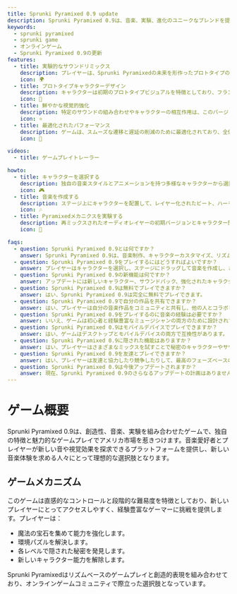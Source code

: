 ```yaml
---
title: Sprunki Pyramixed 0.9 update
description: Sprunki Pyramixed 0.9は、音楽、実験、進化のユニークなブレンドを提供するSprunki Pyramixedシリーズのエキサイティングな更新です。このバージョンは、深いキャラクターカスタマイズとクリエイティブなサウンドデザインを備えたリズムベースのゲームを楽しむプレイヤーに最適です。経験豊富なファンと新規プレイヤーの両方にアピールし、実験的な機能と革新的なゲームプレイメカニクスで新しい体験を提供します。
keywords:
  - sprunki pyramixed
  - sprunki game
  - オンラインゲーム
  - Sprunki Pyramixed 0.9の更新
features:
  - title: 実験的なサウンドリミックス
    description: プレイヤーは、Sprunki Pyramixedの未来を形作ったプロトタイプのビートやオーディオループを体験でき、Sprunki音楽のユニークな解釈を提供します。
    icon: 🌍
  - title: プロトタイプキャラクターデザイン
    description: キャラクターは初期のプロトタイプビジュアルを特徴としており、フランチャイズの開発の歴史を垣間見ることができます。
    icon: 🧩
  - title: 鮮やかな視覚的強化
    description: 特定のサウンドの組み合わせやキャラクターの相互作用は、このバージョンに特有のもので、新しい新鮮さを提供します。
    icon: ⭐
  - title: 最適化されたパフォーマンス
    description: ゲームは、スムーズな遷移と遅延の削減のために最適化されており、全体的なプレイアビリティを向上させます。
    icon: 💫

videos:
  - title: ゲームプレイトレーラー

howto:
  - title: キャラクターを選択する
    description: 独自の音楽スタイルとアニメーションを持つ多様なキャラクターから選択します。
    icon: 🎮
  - title: 音楽を作成する
    description: ステージ上にキャラクターを配置して、レイヤー化されたビート、ハーモニー、実験的なサウンドループを混ぜます。
    icon: 🎶
  - title: Pyramixedメカニクスを実験する
    description: 再ミックスされたオーディオレイヤーの初期バージョンとキャラクター間の動的な相互作用を試してみてください。
    icon: 🚀

faqs:
  - question: Sprunki Pyramixed 0.9とは何ですか？
    answer: Sprunki Pyramixed 0.9は、音楽制作、キャラクターカスタマイズ、リズムベースの挑戦を提供するSprunki Pyramixedシリーズのアップデートです。
  - question: Sprunki Pyramixed 0.9をプレイするにはどうすればよいですか？
    answer: プレイヤーはキャラクターを選択し、ステージにドラッグして音楽を作成し、さまざまなサウンドの組み合わせを試してユニークなトラックを生成します。
  - question: Sprunki Pyramixed 0.9の新機能は何ですか？
    answer: アップデートには新しいキャラクター、サウンドパック、強化されたキャラクターカスタマイズ、更新されたリズムチャレンジが含まれています。
  - question: Sprunki Pyramixed 0.9は無料でプレイできますか？
    answer: はい、Sprunki Pyramixed 0.9は完全に無料でプレイできます。
  - question: Sprunki Pyramixed 0.9で自分の作品を共有できますか？
    answer: はい、プレイヤーは自分の音楽作品をコミュニティと共有し、他の人とコラボレーションできます。
  - question: Sprunki Pyramixed 0.9をプレイするのに音楽の経験は必要ですか？
    answer: いいえ、ゲームは初心者と経験豊富なミュージシャンの両方のために設計されており、音楽を作成するのが簡単な直感的なインターフェースを提供します。
  - question: Sprunki Pyramixed 0.9はモバイルデバイスでプレイできますか？
    answer: はい、ゲームはデスクトップとモバイルデバイスの両方で互換性があります。
  - question: Sprunki Pyramixed 0.9に隠された機能はありますか？
    answer: はい、プレイヤーはさまざまなミックスを試すことで秘密のキャラクターやサウンドの組み合わせを発見できます。
  - question: Sprunki Pyramixed 0.9を友達とプレイできますか？
    answer: はい、プレイヤーは友達と協力したり競争したりして、最高のフェーズベースの作品を作成できます。
  - question: Sprunki Pyramixed 0.9は今後アップデートされますか？
    answer: 現在、Sprunki Pyramixed 0.9のさらなるアップデートの計画はありませんが、プレイヤーは他のモッドを探索して継続的なクリエイティブな体験を楽しむことができます。
---
```


# ゲーム概要

Sprunki Pyramixed 0.9は、創造性、音楽、実験を組み合わせたゲームで、独自の特徴と魅力的なゲームプレイでアメリカ市場を惹きつけます。音楽愛好者とプレイヤーが新しい音や視覚効果を探求できるプラットフォームを提供し、新しい音楽体験を求める人々にとって理想的な選択肢となります。

## ゲームメカニズム

このゲームは直感的なコントロールと段階的な難易度を特徴としており、新しいプレイヤーにとってアクセスしやすく、経験豊富なゲーマーに挑戦を提供します。プレイヤーは：

- 魔法の宝石を集めて能力を強化します。
- 環境パズルを解決します。
- 各レベルで隠された秘密を発見します。
- 新しいキャラクター能力を解除します。

Sprunki Pyramixedはリズムベースのゲームプレイと創造的表現を組み合わせており、オンラインゲームコミュニティで際立った選択肢となっています。
